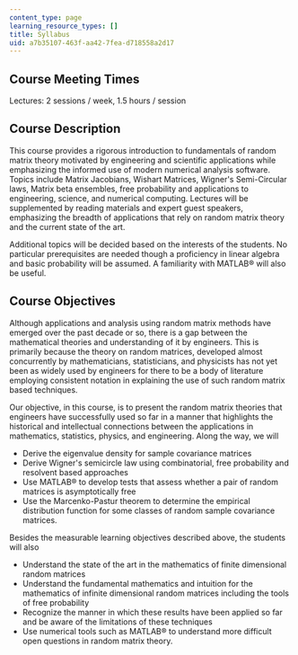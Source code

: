 ```yaml
---
content_type: page
learning_resource_types: []
title: Syllabus
uid: a7b35107-463f-aa42-7fea-d718558a2d17
---
```


Course Meeting Times
--------------------

Lectures: 2 sessions / week, 1.5 hours / session

Course Description
------------------

This course provides a rigorous introduction to fundamentals of random matrix theory motivated by engineering and scientific applications while emphasizing the informed use of modern numerical analysis software. Topics include Matrix Jacobians, Wishart Matrices, Wigner's Semi-Circular laws, Matrix beta ensembles, free probability and applications to engineering, science, and numerical computing. Lectures will be supplemented by reading materials and expert guest speakers, emphasizing the breadth of applications that rely on random matrix theory and the current state of the art.

Additional topics will be decided based on the interests of the students. No particular prerequisites are needed though a proficiency in linear algebra and basic probability will be assumed. A familiarity with MATLAB® will also be useful.

Course Objectives
-----------------

Although applications and analysis using random matrix methods have emerged over the past decade or so, there is a gap between the mathematical theories and understanding of it by engineers. This is primarily because the theory on random matrices, developed almost concurrently by mathematicians, statisticians, and physicists has not yet been as widely used by engineers for there to be a body of literature employing consistent notation in explaining the use of such random matrix based techniques.

Our objective, in this course, is to present the random matrix theories that engineers have successfully used so far in a manner that highlights the historical and intellectual connections between the applications in mathematics, statistics, physics, and engineering. Along the way, we will

*   Derive the eigenvalue density for sample covariance matrices
*   Derive Wigner's semicircle law using combinatorial, free probability and resolvent based approaches
*   Use MATLAB® to develop tests that assess whether a pair of random matrices is asymptotically free
*   Use the Marcenko-Pastur theorem to determine the empirical distribution function for some classes of random sample covariance matrices.

Besides the measurable learning objectives described above, the students will also

*   Understand the state of the art in the mathematics of finite dimensional random matrices
*   Understand the fundamental mathematics and intuition for the mathematics of infinite dimensional random matrices including the tools of free probability
*   Recognize the manner in which these results have been applied so far and be aware of the limitations of these techniques
*   Use numerical tools such as MATLAB® to understand more difficult open questions in random matrix theory.